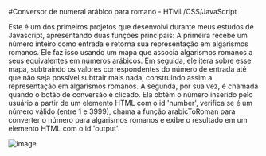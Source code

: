 #Conversor de numeral arábico para romano - HTML/CSS/JavaScript

Este é um dos primeiros projetos que desenvolvi durante meus estudos de Javascript, apresentando duas funções principais:
A primeira recebe um número inteiro como entrada e retorna sua representação em algarismos romanos. 
Ele faz isso usando um mapa que associa algarismos romanos a seus equivalentes em números arábicos. 
Em seguida, ele itera sobre esse mapa, subtraindo os valores correspondentes do número de entrada até que não seja possível subtrair mais nada, construindo assim a representação em algarismos romanos.
A segunda, por sua vez, é chamada quando o botão de conversão é clicado. 
Ela obtém o número inserido pelo usuário a partir de um elemento HTML com o id 'number', verifica se é um número válido (entre 1 e 3999), chama a função arabicToRoman para converter o número para algarismos romanos e exibe o resultado em um elemento HTML com o id 'output'.

![image](https://github.com/pedroAugtIn/ConversorRomano/assets/158518938/3eadb913-6d4e-438a-8006-79af361bbfbc)
